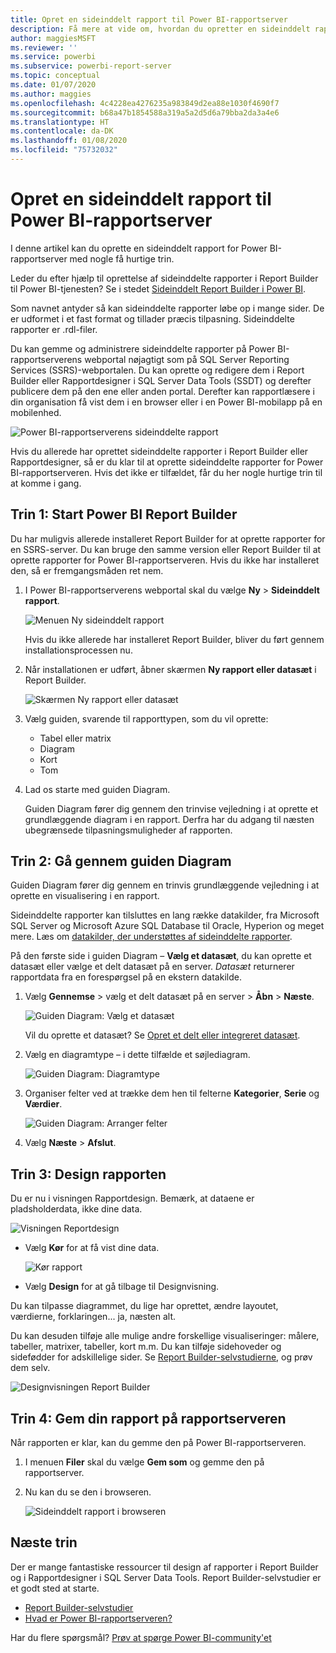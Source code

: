 ```yaml
---
title: Opret en sideinddelt rapport til Power BI-rapportserver
description: Få mere at vide om, hvordan du opretter en sideinddelt rapport for Power BI-rapportserver med nogle få hurtige trin.
author: maggiesMSFT
ms.reviewer: ''
ms.service: powerbi
ms.subservice: powerbi-report-server
ms.topic: conceptual
ms.date: 01/07/2020
ms.author: maggies
ms.openlocfilehash: 4c4228ea4276235a983849d2ea88e1030f4690f7
ms.sourcegitcommit: b68a47b1854588a319a5a2d5d6a79bba2da3a4e6
ms.translationtype: HT
ms.contentlocale: da-DK
ms.lasthandoff: 01/08/2020
ms.locfileid: "75732032"
---
```

# <a name="create-a-paginated-report-for-power-bi-report-server"></a>Opret en sideinddelt rapport til Power BI-rapportserver
I denne artikel kan du oprette en sideinddelt rapport for Power BI-rapportserver med nogle få hurtige trin.

Leder du efter hjælp til oprettelse af sideinddelte rapporter i Report Builder til Power BI-tjenesten? Se i stedet [Sideinddelt Report Builder i Power BI](../report-builder-power-bi.md).

Som navnet antyder så kan sideinddelte rapporter løbe op i mange sider. De er udformet i et fast format og tillader præcis tilpasning. Sideinddelte rapporter er .rdl-filer.

Du kan gemme og administrere sideinddelte rapporter på Power BI-rapportserverens webportal nøjagtigt som på SQL Server Reporting Services (SSRS)-webportalen. Du kan oprette og redigere dem i Report Builder eller Rapportdesigner i SQL Server Data Tools (SSDT) og derefter publicere dem på den ene eller anden portal. Derefter kan rapportlæsere i din organisation få vist dem i en browser eller i en Power BI-mobilapp på en mobilenhed.

![Power BI-rapportserverens sideinddelte rapport](media/quickstart-create-paginated-report/reportserver-paginated-report.png)

Hvis du allerede har oprettet sideinddelte rapporter i Report Builder eller Rapportdesigner, så er du klar til at oprette sideinddelte rapporter for Power BI-rapportserveren. Hvis det ikke er tilfældet, får du her nogle hurtige trin til at komme i gang.

## <a name="step-1-start-report-builder"></a>Trin 1: Start Power BI Report Builder
Du har muligvis allerede installeret Report Builder for at oprette rapporter for en SSRS-server. Du kan bruge den samme version eller Report Builder til at oprette rapporter for Power BI-rapportserveren. Hvis du ikke har installeret den, så er fremgangsmåden ret nem.

1. I Power BI-rapportserverens webportal skal du vælge **Ny** > **Sideinddelt rapport**.
   
    ![Menuen Ny sideinddelt rapport](media/quickstart-create-paginated-report/reportserver-new-paginated-report-menu.png)
   
    Hvis du ikke allerede har installeret Report Builder, bliver du ført gennem installationsprocessen nu.
2. Når installationen er udført, åbner skærmen **Ny rapport eller datasæt** i Report Builder.
   
    ![Skærmen Ny rapport eller datasæt](media/quickstart-create-paginated-report/reportserver-paginated-new-report-screen.png)
3. Vælg guiden, svarende til rapporttypen, som du vil oprette:
   
   * Tabel eller matrix
   * Diagram
   * Kort
   * Tom
4. Lad os starte med guiden Diagram.
   
    Guiden Diagram fører dig gennem den trinvise vejledning i at oprette et grundlæggende diagram i en rapport. Derfra har du adgang til næsten ubegrænsede tilpasningsmuligheder af rapporten.

## <a name="step-2-go-through-the-chart-wizard"></a>Trin 2: Gå gennem guiden Diagram
Guiden Diagram fører dig gennem en trinvis grundlæggende vejledning i at oprette en visualisering i en rapport.

Sideinddelte rapporter kan tilsluttes en lang række datakilder, fra Microsoft SQL Server og Microsoft Azure SQL Database til Oracle, Hyperion og meget mere. Læs om [datakilder, der understøttes af sideinddelte rapporter](connect-data-sources.md).

På den første side i guiden Diagram – **Vælg et datasæt**, du kan oprette et datasæt eller vælge et delt datasæt på en server. *Datasæt* returnerer rapportdata fra en forespørgsel på en ekstern datakilde.

1. Vælg **Gennemse** > vælg et delt datasæt på en server > **Åbn** > **Næste**.
   
    ![Guiden Diagram: Vælg et datasæt](media/quickstart-create-paginated-report/reportserver-paginated-choose-dataset.png)
   
     Vil du oprette et datasæt? Se [Opret et delt eller integreret datasæt](https://docs.microsoft.com/sql/reporting-services/report-data/create-a-shared-dataset-or-embedded-dataset-report-builder-and-ssrs).
2. Vælg en diagramtype – i dette tilfælde et søjlediagram.
   
    ![Guiden Diagram: Diagramtype](media/quickstart-create-paginated-report/reportserver-paginated-choose-chart-type.png)
3. Organiser felter ved at trække dem hen til felterne **Kategorier**, **Serie** og **Værdier**.
   
    ![Guiden Diagram: Arranger felter](media/quickstart-create-paginated-report/reportserver-paginated-arrange-fields.png)
4. Vælg **Næste** > **Afslut**.

## <a name="step-3-design-your-report"></a>Trin 3: Design rapporten
Du er nu i visningen Rapportdesign. Bemærk, at dataene er pladsholderdata, ikke dine data.

![Visningen Reportdesign](media/quickstart-create-paginated-report/reportserver-paginated-preview-report.png)

* Vælg **Kør** for at få vist dine data.
  
     ![Kør rapport](media/quickstart-create-paginated-report/reportserver-paginated-run-report.png)
* Vælg **Design** for at gå tilbage til Designvisning.

Du kan tilpasse diagrammet, du lige har oprettet, ændre layoutet, værdierne, forklaringen... ja, næsten alt.

Du kan desuden tilføje alle mulige andre forskellige visualiseringer: målere, tabeller, matrixer, tabeller, kort m.m. Du kan tilføje sidehoveder og sidefødder for adskillelige sider. Se [Report Builder-selvstudierne](https://docs.microsoft.com/sql/reporting-services/report-builder-tutorials), og prøv dem selv.

![Designvisningen Report Builder](media/quickstart-create-paginated-report/reportserver-paginated-finished-design-report.png)

## <a name="step-4-save-your-report-to-the-report-server"></a>Trin 4: Gem din rapport på rapportserveren
Når rapporten er klar, kan du gemme den på Power BI-rapportserveren.

1. I menuen **Filer** skal du vælge **Gem som** og gemme den på rapportserver. 
2. Nu kan du se den i browseren.
   
    ![Sideinddelt rapport i browseren](media/quickstart-create-paginated-report/reportserver-paginated-report.png)

## <a name="next-steps"></a>Næste trin
Der er mange fantastiske ressourcer til design af rapporter i Report Builder og i Rapportdesigner i SQL Server Data Tools. Report Builder-selvstudier er et godt sted at starte.

* [Report Builder-selvstudier](https://docs.microsoft.com/sql/reporting-services/report-builder-tutorials)
* [Hvad er Power BI-rapportserveren?](get-started.md)  

Har du flere spørgsmål? [Prøv at spørge Power BI-community'et](https://community.powerbi.com/)

